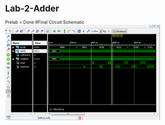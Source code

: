 Lab-2-Adder
===========

Prelab = Done
#Final Circuit Schematic
![Alt Text](https://github.com/RyanRedhead/Lab-2-Adder/blob/master/lab2_4bit_testbench.PNG?raw=true)
